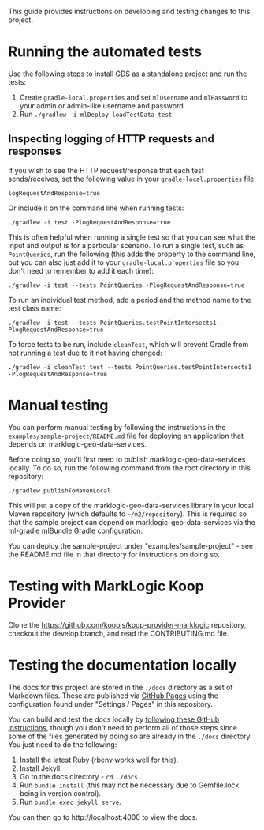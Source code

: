 This guide provides instructions on developing and testing changes to this project. 

# Running the automated tests

Use the following steps to install GDS as a standalone project and run the tests:

1. Create `gradle-local.properties` and set `mlUsername` and `mlPassword` to your admin or admin-like username and 
   password
2. Run `./gradlew -i mlDeploy loadTestData test`

## Inspecting logging of HTTP requests and responses

If you wish to see the HTTP request/response that each test sends/receives, set the following value in your 
`gradle-local.properties` file:

    logRequestAndResponse=true

Or include it on the command line when running tests:

    ./gradlew -i test -PlogRequestAndResponse=true

This is often helpful when running a single test so that you can see what the input and output is for a particular 
scenario. To run a single test, such as `PointQueries`, run the following (this adds the property to the command 
line, but you can also just add it to your `gradle-local.properties` file so you don't need to remember to add it 
each time):

    ./gradlew -i test --tests PointQueries -PlogRequestAndResponse=true

To run an individual test method, add a period and the method name to the test class name:

    ./gradlew -i test --tests PointQueries.testPointIntersects1 -PlogRequestAndResponse=true

To force tests to be run, include `cleanTest`, which will prevent Gradle from not running a test due to it not 
having changed:

    ./gradlew -i cleanTest test --tests PointQueries.testPointIntersects1 -PlogRequestAndResponse=true

# Manual testing

You can perform manual testing by following the instructions in the `examples/sample-project/README.md` file for 
deploying an application that depends on marklogic-geo-data-services. 

Before doing so, you'll first need to publish marklogic-geo-data-services locally. To do so, run the following command
from the root directory in this repository:

    ./gradlew publishToMavenLocal

This will put a copy of the marklogic-geo-data-services library in your local Maven repository (which defaults to 
`~/m2/repository`). This is required so that the sample project can depend on marklogic-geo-data-services via the 
[ml-gradle mlBundle Gradle configuration](https://github.com/marklogic-community/ml-gradle/wiki/Bundles).

You can deploy the sample-project under "examples/sample-project" - see the README.md file in that directory for 
instructions on doing so.


# Testing with MarkLogic Koop Provider

Clone the https://github.com/koopjs/koop-provider-marklogic repository, checkout the develop branch, and read the 
CONTRIBUTING.md file.


# Testing the documentation locally

The docs for this project are stored in the `./docs` directory as a set of Markdown files. These are published via
[GitHub Pages](https://docs.github.com/en/pages/getting-started-with-github-pages/about-github-pages) using the
configuration found under "Settings / Pages" in this repository.

You can build and test the docs locally by
[following these GitHub instructions](https://docs.github.com/en/pages/setting-up-a-github-pages-site-with-jekyll/testing-your-github-pages-site-locally-with-jekyll),
though you don't need to perform all of those steps since some of the files generated by doing so are already in the
`./docs` directory. You just need to do the following:

1. Install the latest Ruby (rbenv works well for this).
2. Install Jekyll.
3. Go to the docs directory - `cd ./docs` .
4. Run `bundle install` (this may not be necessary due to Gemfile.lock being in version control).
5. Run `bundle exec jekyll serve`.

You can then go to http://localhost:4000 to view the docs. 
